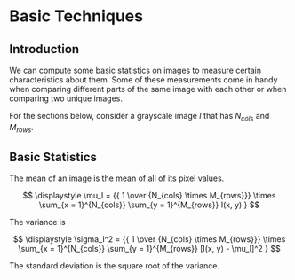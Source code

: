 # Basic Techniques

## Introduction

We can compute some basic statistics on images to measure certain
characteristics about them. Some of these measurements come in handy when
comparing different parts of the same image with each other or when comparing
two unique images.

For the sections below, consider a grayscale image $I$ that has $N_{cols}$ and
$M_{rows}$.

## Basic Statistics

The mean of an image is the mean of all of its pixel values.

<!-- prettier-ignore-start -->
$$
\displaystyle \mu_I = {{ 1 \over {N_{cols} \times M_{rows}}} \times \sum_{x = 1}^{N_{cols}} \sum_{y = 1}^{M_{rows}} I(x, y) }
$$
<!-- prettier-ignore-end -->

The variance is

<!-- prettier-ignore-start -->
$$
\displaystyle \sigma_I^2 = {{ 1 \over {N_{cols} \times M_{rows}}} \times \sum_{x = 1}^{N_{cols}} \sum_{y = 1}^{M_{rows}} [I(x, y) - \mu_I]^2 }
$$
<!-- prettier-ignore-end -->

The standard deviation is the square root of the variance.
